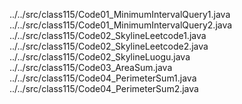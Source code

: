 ../../src/class115/Code01_MinimumIntervalQuery1.java
../../src/class115/Code01_MinimumIntervalQuery2.java
../../src/class115/Code02_SkylineLeetcode1.java
../../src/class115/Code02_SkylineLeetcode2.java
../../src/class115/Code02_SkylineLuogu.java
../../src/class115/Code03_AreaSum.java
../../src/class115/Code04_PerimeterSum1.java
../../src/class115/Code04_PerimeterSum2.java
